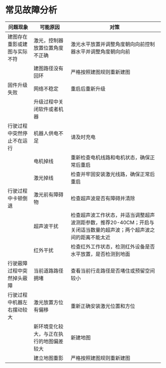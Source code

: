 # 常见故障分析

| 问题现象 | 可能原因 | 对策 |
|---------|---------|------|
| 建图存在重影或建图与实际不符 | 激光，控制器放置位置角度不正确 | 激光水平放置并调整角度朝向向前控制器水平并调整角度朝向向前 |
|  | 建图路径没有回环 | 严格按照建图规则重新建图 |
| 固件升级失败 | 网络不稳定 | 重启后重新升级 |
|  | 升级过程中关闭软件或者机器 |  |
| 行驶过程中突然停止不在运行 | 机器人供电不足 | 请及时充电 |
|  | 电机掉线 | 重新检查电机线路和电机状态，确保正常后重启 |
|  | 激光掉线 | 检查并牢固安装激光线路，确保正常后重启 |
| 行驶过程中卡顿倒退 | 激光前有障碍物 | 检查超声波是否有障碍并清除 |
|  | 超声波干扰 | 检查超声波工作状态，并适当调整超声波测距参数，推荐20-40CM；开启与关闭适当数量的超声波；两个超声波之间的距离不能太近 |
|  | 红外干扰 | 检查红外工作状态，检测红外设备是否水平放置，是否检测到地面 |
| 行驶蔽障过程中突然掉头蔽障 | 当前道路路径拥堵 | 查看当前行走路径是否堵住或预留空间较小 |
| 行驶过程中机器左右摆动较大 | 激光放置方位有偏移 | 重新正确安装激光位置和方位 |
|  | 新环境变化较大，与正在执行的地图偏差较大 | 新建地图 |
|  | 建立地图重影 | 严格按照建图规则重新建图 | 